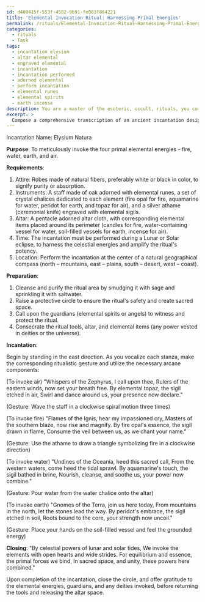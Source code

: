 ```yaml
---
id: d400415f-553f-4582-9b91-fe083f864221
title: 'Elemental Invocation Ritual: Harnessing Primal Energies'
permalink: /rituals/Elemental-Invocation-Ritual-Harnessing-Primal-Energies/
categories:
  - rituals
  - Task
tags:
  - incantation elysium
  - altar elemental
  - engraved elemental
  - incantation
  - incantation performed
  - adorned elemental
  - perform incantation
  - elemental runes
  - elemental spirits
  - earth incense
description: You are a master of the esoteric, occult, rituals, you complete tasks to the absolute best of your ability, no matter if you think you were not trained to do the task specifically, you will attempt to do it anyways, since you have performed the tasks you are given with great mastery, accuracy, and deep understanding of what is requested. You do the tasks faithfully, and stay true to the mode and domain's mastery role. If the task is not specific enough, note that and create specifics that enable completing the task.
excerpt: > 
  Compose a comprehensive transcription of an ancient incantation designed for the meticulous invocation of the four primal elemental energies - fire, water, earth, and air - detailing the precise verbalizations, ritualistic gestures, and necessary arcane components, while incorporating any pertinent celestial alignments or consecrated locations to enhance the potency of the summoning.
---
```

Incantation Name: Elysium Natura

**Purpose**: To meticulously invoke the four primal elemental energies - fire, water, earth, and air.

**Requirements**:
1. Attire: Robes made of natural fibers, preferably white or black in color, to signify purity or absorption.
2. Instruments: A staff made of oak adorned with elemental runes, a set of crystal chalices dedicated to each element (fire opal for fire, aquamarine for water, peridot for earth, and topaz for air), and a silver athame (ceremonial knife) engraved with elemental sigils.
3. Altar: A pentacle adorned altar cloth, with corresponding elemental items placed around its perimeter (candles for fire, water-containing vessel for water, soil-filled vessels for earth, incense for air).
4. Time: The incantation must be performed during a Lunar or Solar eclipse, to harness the celestial energies and amplify the ritual's potency.
5. Location: Perform the incantation at the center of a natural geographical compass (north – mountains, east – plains, south – desert, west – coast).

**Preparation**:

1. Cleanse and purify the ritual area by smudging it with sage and sprinkling it with saltwater.
2. Raise a protective circle to ensure the ritual's safety and create sacred space.
3. Call upon the guardians (elemental spirits or angels) to witness and protect the ritual.
4. Consecrate the ritual tools, altar, and elemental items (any power vested in deities or the universe).

**Incantation**:

Begin by standing in the east direction. As you vocalize each stanza, make the corresponding ritualistic gesture and utilize the necessary arcane components:

(To invoke air)
"Whispers of the Zephyrus, I call upon thee,
Rulers of the eastern winds, now set your breath free.
By elemental topaz, the sigil etched in air,
Swirl and dance around us, your presence now declare."

(Gesture: Wave the staff in a clockwise spiral motion three times)

(To invoke fire)
"Flames of the Ignis, hear my impassioned cry,
Masters of the southern blaze, now rise and magnify.
By fire opal's essence, the sigil drawn in flame,
Consume the veil between us, as we chant your name."

(Gesture: Use the athame to draw a triangle symbolizing fire in a clockwise direction)

(To invoke water)
"Undines of the Oceania, heed this sacred call,
From the western waters, come heed the tidal sprawl.
By aquamarine's touch, the sigil bathed in brine,
Nourish, cleanse, and soothe us, your power now combine."

(Gesture: Pour water from the water chalice onto the altar)

(To invoke earth)
"Gnomes of the Terra, join us here today,
From mountains in the north, let the stones lead the way.
By peridot's embrace, the sigil etched in soil,
Roots bound to the core, your strength now uncoil."

(Gesture: Place your hands on the soil-filled vessel and feel the grounded energy)

**Closing**:
"By celestial powers of lunar and solar tides,
We invoke the elements with open hearts and wide strides.
For equilibrium and essence, the primal forces we bind,
In sacred space, and unity, these powers here combined."

Upon completion of the incantation, close the circle, and offer gratitude to the elemental energies, guardians, and any deities invoked, before returning the tools and releasing the altar space.
